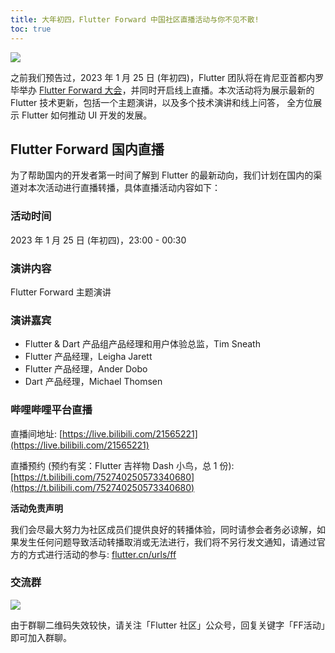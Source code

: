 ```yaml
---
title: 大年初四，Flutter Forward 中国社区直播活动与你不见不散!
toc: true
---
```


![]({{site.flutter-files-cn}}posts/images/2023/01/ab75b498bf387.png)


之前我们预告过，2023 年 1 月 25 日 (年初四)，Flutter 团队将在肯尼亚首都内罗毕举办 [Flutter Forward 大会](/posts/flutter-forward-2023)，并同时开启线上直播。本次活动将为展示最新的 Flutter 技术更新，包括一个主题演讲，以及多个技术演讲和线上问答， 全方位展示 Flutter 如何推动 UI 开发的发展。

## Flutter Forward 国内直播

为了帮助国内的开发者第一时间了解到 Flutter 的最新动向，我们计划在国内的渠道对本次活动进行直播转播，具体直播活动内容如下：

### 活动时间

2023 年 1 月 25 日 (年初四)，23:00 - 00:30

### 演讲内容

Flutter Forward 主题演讲

### 演讲嘉宾

- Flutter & Dart 产品组产品经理和用户体验总监，Tim Sneath
- Flutter 产品经理，Leigha Jarett
- Flutter 产品经理，Ander Dobo
- Dart 产品经理，Michael Thomsen

### 哔哩哔哩平台直播

直播间地址:
[https://live.bilibili.com/21565221](https://live.bilibili.com/21565221)

直播预约 (预约有奖：Flutter 吉祥物 Dash 小鸟，总 1 份):
[https://t.bilibili.com/752740250573340680](https://t.bilibili.com/752740250573340680)

**活动免责声明**

我们会尽最大努力为社区成员们提供良好的转播体验，同时请参会者务必谅解，如果发生任何问题导致活动转播取消或无法进行，我们将不另行发文通知，请通过官方的方式进行活动的参与: [flutter.cn/urls/ff](https://lutter.cn/urls/ff)

### 交流群

![]({{site.flutter-files-cn}}posts/images/2023/01/a883e31a1ae0b.jpg)

由于群聊二维码失效较快，请关注「Flutter 社区」公众号，回复关键字「FF活动」即可加入群聊。